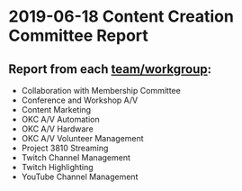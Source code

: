 # 2019-06-18 Content Creation Committee Report

## Report from each [team/workgroup](https://github.com/techlahoma/broadcasting/blob/master/Teams/teams.md):

* Collaboration with Membership Committee
* Conference and Workshop A/V
* Content Marketing
* OKC A/V Automation
* OKC A/V Hardware
* OKC A/V Volunteer Management
* Project 3810 Streaming
* Twitch Channel Management
* Twitch Highlighting
* YouTube Channel Management

